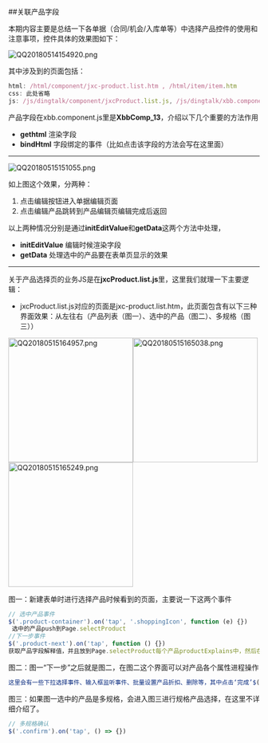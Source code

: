 ##关联产品字段

本期内容主要是总结一下各单据（合同/机会/入库单等）中选择产品控件的使用和注意事项，控件具体的效果图如下：

![QQ20180514154920.png](http://www.z4a.net/images/2018/05/16/QQ20180514154920.png)

其中涉及到的页面包括：

```javascript
html: /html/component/jxc-product.list.htm , /html/item/item.htm
css: 此处省略
js: /js/dingtalk/component/jxcProduct.list.js, /js/dingtalk/xbb.component.js, 		/js/dingtalk/item/xbb.item.js
```

产品字段在xbb.component.js里是**XbbComp_13**，介绍以下几个重要的方法作用

- **gethtml** 渲染字段
- **bindHtml** 字段绑定的事件（比如点击该字段的方法会写在这里面）

------

![QQ20180515151055.png](http://www.z4a.net/images/2018/05/16/QQ20180515151055.png)

如上图这个效果，分两种：

1. 点击编辑按钮进入单据编辑页面
2. 点击编辑产品跳转到产品编辑页编辑完成后返回

以上两种情况分别是通过**initEditValue**和**getData**这两个方法中处理，

- **initEditValue** 编辑时候渲染字段
- **getData** 处理选中的产品要在表单页显示的效果

------

关于产品选择页的业务JS是在**jxcProduct.list.js**里，这里我们就理一下主要逻辑：

- jxcProduct.list.js对应的页面是jxc-product.list.htm，此页面包含有以下三种界面效果：从左往右（产品列表（图一）、选中的产品（图二）、多规格（图三））

<img src="http://www.z4a.net/images/2018/05/16/QQ20180515164957.png" alt="QQ20180515164957.png" border="0" width="250"  align=left/><img src="http://www.z4a.net/images/2018/05/16/QQ20180515165038.png" alt="QQ20180515165038.png" border="0" width="250"  align=left/><img src="http://www.z4a.net/images/2018/05/16/QQ20180515165249.png" alt="QQ20180515165249.png" border="0" width="250"  align=left/>

图一：新建表单时进行选择产品时候看到的页面，主要说一下这两个事件

```javascript
// 选中产品事件
$('.product-container').on('tap', '.shoppingIcon', function (e) {})
 选中的产品push到Page.selectProduct
//下一步事件
$('.product-next').on('tap', function () {})
获取产品字段解释值，并且放到Page.selectProduct每个产品productExplains中，然后在getExplainsEditHtml方法中根据每个产品中的productExplains解释每个产品中的每个字段，完成字段渲染
```

图二：图一“下一步”之后就是图二，在图二这个界面可以对产品各个属性进程操作

```javascript
这里会有一些下拉选择事件、输入框监听事件、批量设置产品折扣、删除等，其中点击‘完成’$('.finish').on('tap', function () {})，这里会处理数据检验和发送数据给item表单页面以便做后续处理
```

图三：如果图一选中的产品是多规格，会进入图三进行规格产品选择，在这里不详细介绍了。

```javascript
// 多规格确认
$('.confirm').on('tap', () => {})
```



